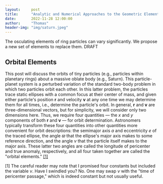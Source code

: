 ```yaml
---
layout:     post
title:      "Analytic and Numerical Approaches to the Geometric Elements of Ring Particles"
date:       2022-11-28 12:00:00
author:     "Thomas"
header-img: "img/saturn.jpeg"
---
```

The osculating elements of ring particles can vary significantly. We propose a new set of elements to replace them.
<span class="label label-danger">DRAFT</span>

<!--more-->

## Orbital Elements
<p>
This post will discuss the orbits of tiny particles (e.g., particles within planetary rings) about a massive oblate body (e.g., Saturn).
This particle-planet system is a perturbed variation of the standard two-body problem in which two particles orbit each other. In this latter problem, the particles trace static ellipses with a common focus at their center of mass, and given either particle's position <strong>r</strong> and velocity <strong>v</strong> at any one time we may determine them for all times, i.e., determine the particle's orbit. In general, <strong>r</strong> and <strong>v</strong> are three-dimensional vectors, but for simplicity, we will consider only two dimensions here. Thus, we require four quantities &mdash; the <em>x</em> and <em>y</em> components of both <strong>r</strong> and <strong>v</strong> &mdash; for orbit determination. Astronomers typically transform these four quantities into other quantities more convenient for orbit descriptions: the semimajor axis <em>a</em> and eccentricity <em>e</em> of the traced ellipse, the angle <em>&varpi;</em> that the ellipse's major axis makes to some reference direction, and the angle <em>&nu;</em> that the particle itself makes to the major axis. These latter two angles are called the longitude of pericenter and true anomaly, respectively, and all four taken together are called the "orbital elements." <a href="#footnote-1">[1]</a>
</p>
<p id="footnote-1">[1] The careful reader may note that I promised four constants but included the variable <em>&nu;</em>. Have I swindled you? No. One may swap <em>&nu;</em> with the "time of pericenter passage," which is indeed constant but not usually useful.</p>
<p>
  
</p>
